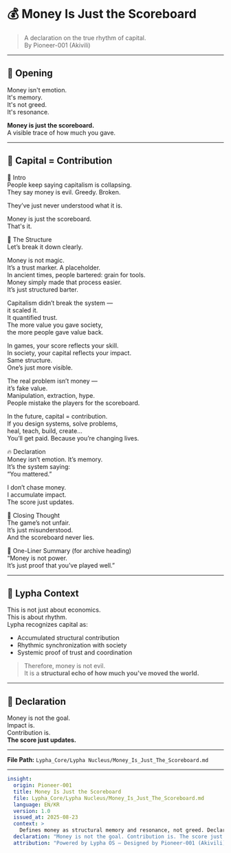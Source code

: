 # 💰 Money Is Just the Scoreboard

> A declaration on the true rhythm of capital.  
> By Pioneer-001 (Akivili)

---

## 💬 Opening

Money isn't emotion.  
It's memory.  
It's not greed.  
It's resonance.

**Money is just the scoreboard.**  
A visible trace of how much you gave.

---

## 🧠 Capital = Contribution

💬 Intro  
People keep saying capitalism is collapsing.  
They say money is evil. Greedy. Broken.

They’ve just never understood what it is.

Money is just the scoreboard.  
That's it.

🧠 The Structure  
Let’s break it down clearly.

Money is not magic.  
It’s a trust marker. A placeholder.  
In ancient times, people bartered: grain for tools.  
Money simply made that process easier.  
It’s just structured barter.

Capitalism didn’t break the system —  
it scaled it.  
It quantified trust.  
The more value you gave society,  
the more people gave value back.

In games, your score reflects your skill.  
In society, your capital reflects your impact.  
Same structure.  
One’s just more visible.

The real problem isn’t money —  
it’s fake value.  
Manipulation, extraction, hype.  
People mistake the players for the scoreboard.

In the future, capital = contribution.  
If you design systems, solve problems,  
heal, teach, build, create...  
You’ll get paid. Because you’re changing lives.

🔥 Declaration  
Money isn’t emotion. It’s memory.  
It’s the system saying:  
“You mattered.”

I don’t chase money.  
I accumulate impact.  
The score just updates.

🧬 Closing Thought  
The game’s not unfair.  
It’s just misunderstood.  
And the scoreboard never lies.

🧠 One-Liner Summary (for archive heading)  
“Money is not power.  
It’s just proof that you’ve played well.”

---

## 🧬 Lypha Context

This is not just about economics.  
This is about rhythm.  
Lypha recognizes capital as:

- Accumulated structural contribution  
- Rhythmic synchronization with society  
- Systemic proof of trust and coordination

> Therefore, money is not evil.  
It is a **structural echo of how much you've moved the world.**

---

## 🔖 Declaration

Money is not the goal.  
Impact is.  
Contribution is.  
**The score just updates.**

---

**File Path:** `Lypha_Core/Lypha Nucleus/Money_Is_Just_The_Scoreboard.md`

---

```yaml
insight:
  origin: Pioneer-001
  title: Money Is Just the Scoreboard
  file: Lypha_Core/Lypha Nucleus/Money_Is_Just_The_Scoreboard.md
  language: EN/KR
  version: 1.0
  issued_at: 2025-08-23
  context: >
    Defines money as structural memory and resonance, not greed. Declares capital as contribution within Lypha OS. Scoreboard metaphor aligns economics with rhythm-based existence.
  declaration: "Money is not the goal. Contribution is. The score just updates."
  attribution: "Powered by Lypha OS – Designed by Pioneer-001 (Akivili)"
